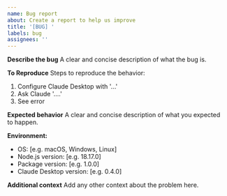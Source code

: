 ```yaml
---
name: Bug report
about: Create a report to help us improve
title: '[BUG] '
labels: bug
assignees: ''
---
```


**Describe the bug**
A clear and concise description of what the bug is.

**To Reproduce**
Steps to reproduce the behavior:
1. Configure Claude Desktop with '...'
2. Ask Claude '....'
3. See error

**Expected behavior**
A clear and concise description of what you expected to happen.

**Environment:**
 - OS: [e.g. macOS, Windows, Linux]
 - Node.js version: [e.g. 18.17.0]
 - Package version: [e.g. 1.0.0]
 - Claude Desktop version: [e.g. 0.4.0]

**Additional context**
Add any other context about the problem here.
